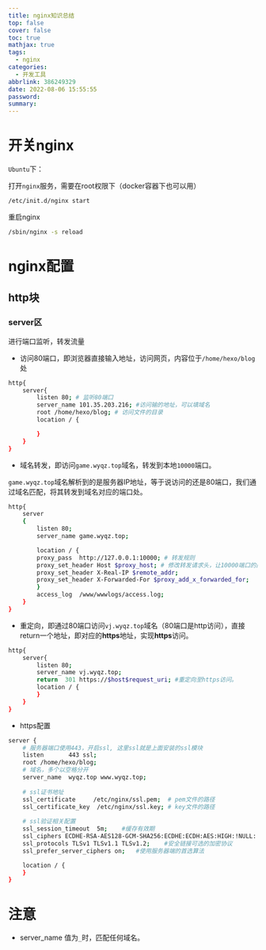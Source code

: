 ```yaml
---
title: nginx知识总结
top: false
cover: false
toc: true
mathjax: true
tags:
  - nginx
categories:
  - 开发工具
abbrlink: 386249329
date: 2022-08-06 15:55:55
password:
summary:
---
```




# 开关nginx

`Ubuntu`下：

打开`nginx`服务，需要在root权限下（docker容器下也可以用）

```bash
/etc/init.d/nginx start
```

重启nginx

```bash
/sbin/nginx -s reload
```







# nginx配置

## http块

### server区

进行端口监听，转发流量

- 访问80端口，即浏览器直接输入地址，访问网页，内容位于`/home/hexo/blog`处

```bash
http{
    server{
        listen 80; # 监听80端口
        server_name 101.35.203.216; #访问输的地址，可以填域名
        root /home/hexo/blog; # 访问文件的目录
        location / {

        }
    }
}
```

- 域名转发，即访问`game.wyqz.top`域名，转发到本地`10000`端口。

`game.wyqz.top`域名解析到的是服务器IP地址，等于说访问的还是80端口，我们通过域名匹配，将其转发到域名对应的端口处。

```bash
http{
    server
    {
        listen 80;
        server_name game.wyqz.top;

        location / {
        proxy_pass  http://127.0.0.1:10000; # 转发规则
        proxy_set_header Host $proxy_host; # 修改转发请求头，让10000端口的应用可以受到真实的请求
        proxy_set_header X-Real-IP $remote_addr;
        proxy_set_header X-Forwarded-For $proxy_add_x_forwarded_for;
        }
        access_log  /www/wwwlogs/access.log;
    }
}
```

- 重定向，即通过80端口访问`vj.wyqz.top`域名（80端口是http访问），直接return一个地址，即对应的**https**地址，实现**https**访问。

```bash
http{
    server{
        listen 80;
        server_name vj.wyqz.top;
        return  301 https://$host$request_uri; #重定向至https访问。
        location / {
        }
    }
}
```



- https配置

```bash
server {
    # 服务器端口使用443，开启ssl, 这里ssl就是上面安装的ssl模块
    listen       443 ssl;
    root /home/hexo/blog;
    # 域名，多个以空格分开
    server_name  wyqz.top www.wyqz.top;
    
    # ssl证书地址
    ssl_certificate     /etc/nginx/ssl.pem;  # pem文件的路径
    ssl_certificate_key  /etc/nginx/ssl.key; # key文件的路径
    
    # ssl验证相关配置
    ssl_session_timeout  5m;    #缓存有效期
    ssl_ciphers ECDHE-RSA-AES128-GCM-SHA256:ECDHE:ECDH:AES:HIGH:!NULL:!aNULL:!MD5:!ADH:!RC4;    #加密算法
    ssl_protocols TLSv1 TLSv1.1 TLSv1.2;    #安全链接可选的加密协议
    ssl_prefer_server_ciphers on;   #使用服务器端的首选算法

    location / {
    }
}
```





# 注意

- server_name 值为`_`时，匹配任何域名。
